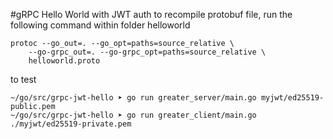 #gRPC Hello World with JWT auth
to recompile protobuf file, run the following command within folder helloworld
```
protoc --go_out=. --go_opt=paths=source_relative \
    --go-grpc_out=. --go-grpc_opt=paths=source_relative \
    helloworld.proto
```

to test
```
~/go/src/grpc-jwt-hello ➤ go run greater_server/main.go myjwt/ed25519-public.pem 
~/go/src/grpc-jwt-hello ➤ go run greater_client/main.go ./myjwt/ed25519-private.pem
```